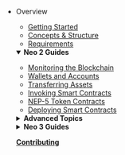 - Overview
  - [Getting Started](../overview/getting_started.md)
  - [Concepts & Structure](../overview/concepts_and_structure.md)
  - [Requirements](../overview/requirements.md)

  <details open>
    <summary><b>Neo 2 Guides</b></summary>
    
    - [Monitoring the Blockchain](neo2_guides/monitoring.md)
    - [Wallets and Accounts](neo2_guides/wallets_and_accounts.md)
    - [Transferring Assets](neo2_guides/asset_transfer.md)
    - [Invoking Smart Contracts](neo2_guides/contract_invocation.md)
    - [NEP-5 Token Contracts](neo2_guides/token_contracts.md)
    - [Deploying Smart Contracts](neo2_guides/contract_deployment.md)
    
    <details>
      <summary><b>Advanced Topics</b></summary>
              
       - [Key Pairs and NEO Addresses](neo2_adv_topics/keypairs_and_neo_addresses.md)
       - [Input Selection Strategy](neo2_adv_topics/input_selection_strategy.md)
       - [Reading Application Logs](neo2_adv_topics/application_log.md)
                
    </details>
    
  </details>
  
  <details>
    <summary><b>Neo 3 Guides</b></summary>
    
    - [Monitoring the Blockchain](neo3_guides/monitoring.md)
    - [Wallets and Accounts](neo3_guides/wallets_and_accounts.md)
    - [Transferring Tokens](neo3_guides/token_transfer.md)
    - [Invoking Smart Contracts](neo3_guides/contract_invocation.md)
    - [NEP-5 Token Contracts](neo3_guides/token_contracts.md)
    - [Smart Contract Development](neo3_guides/contract_development.md)
    - [Deploying Smart Contracts](neo3_guides/contract_deployment.md)

  </details>
  
  [**Contributing**](../contributing.md)
